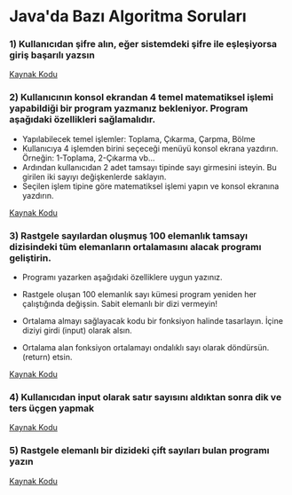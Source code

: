 # Java'da Bazı Algoritma Soruları

### 1) Kullanıcıdan şifre alın, eğer sistemdeki şifre ile eşleşiyorsa giriş başarılı yazsın

[Kaynak Kodu](https://github.com/EmreSezr/java-algoritma/blob/master/src/main/java/org/emresezer/soru1/PasswordMatch.java)

### 2) Kullanıcının konsol ekrandan 4 temel matematiksel işlemi yapabildiği bir program yazmanız bekleniyor. Program aşağıdaki özellikleri sağlamalıdır.
* Yapılabilecek temel işlemler: Toplama, Çıkarma, Çarpma, Bölme
* Kullanıcıya 4 işlemden birini seçeceği menüyü konsol ekrana yazdırın. Örneğin: 1-Toplama, 2-Çıkarma vb…
* Ardından kullanıcıdan 2 adet tamsayı tipinde sayı girmesini isteyin. Bu girilen iki sayıyı değişkenlerde saklayın.
* Seçilen işlem tipine göre matematiksel işlemi yapın ve konsol ekranına yazdırın.

[Kaynak Kodu](https://github.com/EmreSezr/java-algoritma/blob/master/src/main/java/org/emresezer/soru2/BasicCalculator.java)

### 3) Rastgele sayılardan oluşmuş 100 elemanlık tamsayı dizisindeki tüm elemanların ortalamasını alacak programı geliştirin.
* Programı yazarken aşağıdaki özelliklere uygun yazınız.

* Rastgele oluşan 100 elemanlık sayı kümesi program yeniden her çalıştığında değişsin. Sabit elemanlı bir dizi vermeyin!
* Ortalama almayı sağlayacak kodu bir fonksiyon halinde tasarlayın. İçine diziyi girdi (input) olarak alsın.
* Ortalama alan fonksiyon ortalamayı ondalıklı sayı olarak döndürsün. (return) etsin.
  
[Kaynak Kodu](https://github.com/EmreSezr/java-algoritma/blob/master/src/main/java/org/emresezer/soru3/AverageOfSeries.java)

### 4) Kullanıcıdan input olarak satır sayısını aldıktan sonra dik ve ters üçgen yapmak
[Kaynak Kodu](https://github.com/EmreSezr/java-algoritma/blob/master/src/main/java/org/emresezer/soru4/MakeATriangle.java)

### 5) Rastgele elemanlı bir dizideki  çift sayıları bulan programı yazın
[Kaynak Kodu](https://github.com/EmreSezr/java-algoritma/blob/master/src/main/java/org/emresezer/soru5/FindEven.java)
